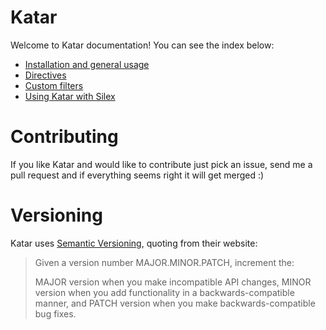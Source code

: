 # Katar
Welcome to Katar documentation! You can see the index below:

 * [Installation and general usage](installation.md)
 * [Directives](directives.md)
 * [Custom filters](custom-filters.md)
 * [Using Katar with Silex](silex.md)

# Contributing
If you like Katar and would like to contribute just pick an issue, send me
a pull request and if everything seems right it will get merged :)

# Versioning
Katar uses [Semantic Versioning](http://semver.org/), quoting from their website:

> Given a version number MAJOR.MINOR.PATCH, increment the:
>  
> MAJOR version when you make incompatible API changes,
> MINOR version when you add functionality in a backwards-compatible manner, and
> PATCH version when you make backwards-compatible bug fixes.

